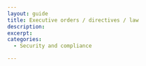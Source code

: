 ```yaml
---
layout: guide
title: Executive orders / directives / law
description: 
excerpt: 
categories:
  - Security and compliance

---
```

